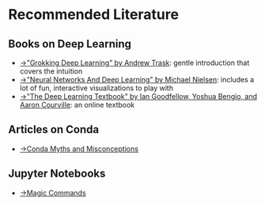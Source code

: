 # Recommended Literature

## Books on Deep Learning

- [->"Grokking Deep Learning" by Andrew Trask](https://www.manning.com/books/grokking-deep-learning): gentle introduction that covers the intuition
- [->"Neural Networks And Deep Learning" by Michael Nielsen](http://neuralnetworksanddeeplearning.com/): includes a lot of fun, interactive visualizations to play with
- [->"The Deep Learning Textbook" by Ian Goodfellow, Yoshua Bengio, and Aaron Courville](http://www.deeplearningbook.org/): an online textbook

## Articles on Conda
- [->Conda Myths and Misconceptions](https://jakevdp.github.io/blog/2016/08/25/conda-myths-and-misconceptions/)

## Jupyter Notebooks
- [->Magic Commands](http://ipython.readthedocs.io/en/stable/interactive/magics.html)
